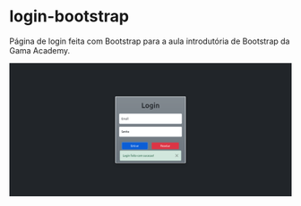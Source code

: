 # login-bootstrap

<p>
    Página de login feita com Bootstrap para a aula introdutória de Bootstrap da Gama Academy.
</p>

<img src="/image/bootstrap-login.png"></img>